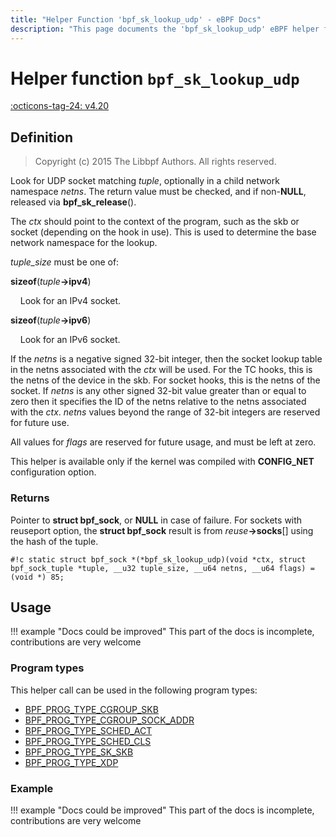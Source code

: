 ```yaml
---
title: "Helper Function 'bpf_sk_lookup_udp' - eBPF Docs"
description: "This page documents the 'bpf_sk_lookup_udp' eBPF helper function, including its defintion, usage, program types that can use it, and examples."
---
```

# Helper function `bpf_sk_lookup_udp`

<!-- [FEATURE_TAG](bpf_sk_lookup_udp) -->
[:octicons-tag-24: v4.20](https://github.com/torvalds/linux/commit/6acc9b432e6714d72d7d77ec7c27f6f8358d0c71)
<!-- [/FEATURE_TAG] -->

## Definition

> Copyright (c) 2015 The Libbpf Authors. All rights reserved.


<!-- [HELPER_FUNC_DEF] -->
Look for UDP socket matching _tuple_, optionally in a child network namespace _netns_. The return value must be checked, and if non-**NULL**, released via **bpf_sk_release**().

The _ctx_ should point to the context of the program, such as the skb or socket (depending on the hook in use). This is used to determine the base network namespace for the lookup.

_tuple_size_ must be one of:

**sizeof**(_tuple_**->ipv4**)

&nbsp;&nbsp;&nbsp;&nbsp;Look for an IPv4 socket.

**sizeof**(_tuple_**->ipv6**)

&nbsp;&nbsp;&nbsp;&nbsp;Look for an IPv6 socket.

If the _netns_ is a negative signed 32-bit integer, then the socket lookup table in the netns associated with the _ctx_ will be used. For the TC hooks, this is the netns of the device in the skb. For socket hooks, this is the netns of the socket. If _netns_ is any other signed 32-bit value greater than or equal to zero then it specifies the ID of the netns relative to the netns associated with the _ctx_. _netns_ values beyond the range of 32-bit integers are reserved for future use.

All values for _flags_ are reserved for future usage, and must be left at zero.

This helper is available only if the kernel was compiled with **CONFIG_NET** configuration option.

### Returns

Pointer to **struct bpf_sock**, or **NULL** in case of failure. For sockets with reuseport option, the **struct bpf_sock** result is from _reuse_**->socks**[] using the hash of the tuple.

`#!c static struct bpf_sock *(*bpf_sk_lookup_udp)(void *ctx, struct bpf_sock_tuple *tuple, __u32 tuple_size, __u64 netns, __u64 flags) = (void *) 85;`
<!-- [/HELPER_FUNC_DEF] -->

## Usage

!!! example "Docs could be improved"
    This part of the docs is incomplete, contributions are very welcome

### Program types

This helper call can be used in the following program types:

<!-- DO NOT EDIT MANUALLY -->
<!-- [HELPER_FUNC_PROG_REF] -->
 * [BPF_PROG_TYPE_CGROUP_SKB](../program-type/BPF_PROG_TYPE_CGROUP_SKB.md)
 * [BPF_PROG_TYPE_CGROUP_SOCK_ADDR](../program-type/BPF_PROG_TYPE_CGROUP_SOCK_ADDR.md)
 * [BPF_PROG_TYPE_SCHED_ACT](../program-type/BPF_PROG_TYPE_SCHED_ACT.md)
 * [BPF_PROG_TYPE_SCHED_CLS](../program-type/BPF_PROG_TYPE_SCHED_CLS.md)
 * [BPF_PROG_TYPE_SK_SKB](../program-type/BPF_PROG_TYPE_SK_SKB.md)
 * [BPF_PROG_TYPE_XDP](../program-type/BPF_PROG_TYPE_XDP.md)
<!-- [/HELPER_FUNC_PROG_REF] -->

### Example

!!! example "Docs could be improved"
    This part of the docs is incomplete, contributions are very welcome
